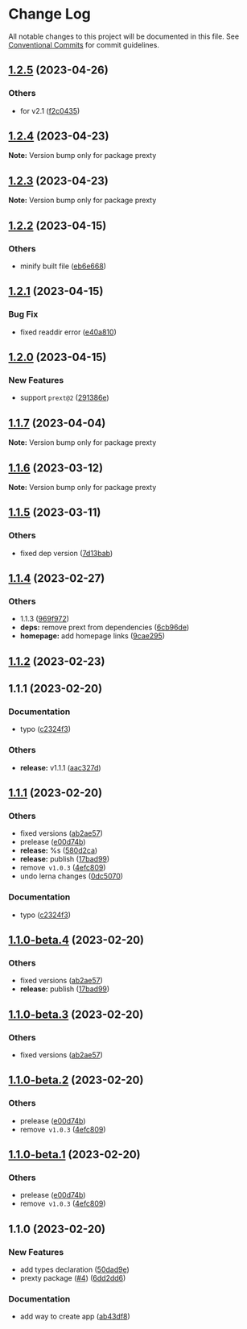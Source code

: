 # Change Log

All notable changes to this project will be documented in this file.
See [Conventional Commits](https://conventionalcommits.org) for commit guidelines.

## [1.2.5](https://github.com/do4ng/prext/compare/prexty@1.2.4...prexty@1.2.5) (2023-04-26)


### Others

* for v2.1 ([f2c0435](https://github.com/do4ng/prext/commit/f2c0435a9136ee7a6500ff326ff63ebaf262a17b))



## [1.2.4](https://github.com/do4ng/prext/compare/prexty@1.2.3...prexty@1.2.4) (2023-04-23)

**Note:** Version bump only for package prexty





## [1.2.3](https://github.com/do4ng/prext/compare/prexty@1.2.2...prexty@1.2.3) (2023-04-23)

**Note:** Version bump only for package prexty





## [1.2.2](https://github.com/do4ng/prext/compare/prexty@1.2.1...prexty@1.2.2) (2023-04-15)


### Others

* minify built file ([eb6e668](https://github.com/do4ng/prext/commit/eb6e6686d8762584fe6e1550db5cdb96b1b2c264))



## [1.2.1](https://github.com/do4ng/prext/compare/prexty@1.2.0...prexty@1.2.1) (2023-04-15)


### Bug Fix

* fixed readdir error ([e40a810](https://github.com/do4ng/prext/commit/e40a8105cae28104bde3434fc6cd2292a6800252))



## [1.2.0](https://github.com/do4ng/prext/compare/prexty@1.1.7...prexty@1.2.0) (2023-04-15)


### New Features

* support `prext@2` ([291386e](https://github.com/do4ng/prext/commit/291386ea920029007affa3fbddb4e31cec2bef1c))



## [1.1.7](https://github.com/do4ng/prext/compare/prexty@1.1.6...prexty@1.1.7) (2023-04-04)

**Note:** Version bump only for package prexty





## [1.1.6](https://github.com/do4ng/prext/compare/prexty@1.1.5...prexty@1.1.6) (2023-03-12)

**Note:** Version bump only for package prexty





## [1.1.5](https://github.com/do4ng/prext/compare/prexty@1.1.4...prexty@1.1.5) (2023-03-11)


### Others

* fixed dep version ([7d13bab](https://github.com/do4ng/prext/commit/7d13babb051dc809fd7286384ecee9cb928470b8))



## [1.1.4](https://github.com/do4ng/prext/compare/prexty@1.1.2...prexty@1.1.4) (2023-02-27)


### Others

* 1.1.3 ([969f972](https://github.com/do4ng/prext/commit/969f972b33dbdd1ec170d085d5772331a785d640))
* **deps:** remove prext from dependencies ([6cb96de](https://github.com/do4ng/prext/commit/6cb96dea27fe50b51aea06ccc75c5f8d71544023))
* **homepage:** add homepage links ([9cae295](https://github.com/do4ng/prext/commit/9cae295c2153a267a4e57a5588235d8d4c507833))




## [1.1.2](https://github.com/do4ng/prext/compare/prexty@1.1.0-beta.4...prexty@1.1.2) (2023-02-23)

## 1.1.1 (2023-02-20)


### Documentation

* typo ([c2324f3](https://github.com/do4ng/prext/commit/c2324f3d202d266947139f6be177165f11c67edb))


### Others

* **release:** v1.1.1 ([aac327d](https://github.com/do4ng/prext/commit/aac327da1b5e13bec824fb5666607619eb0d2d3e))



## [1.1.1](https://github.com/do4ng/prext/compare/v1.0.3...v1.1.1) (2023-02-20)


### Others

* fixed versions ([ab2ae57](https://github.com/do4ng/prext/commit/ab2ae5735ba85b46bd9235d9cf4a8050d0228489))
* prelease ([e00d74b](https://github.com/do4ng/prext/commit/e00d74bcaa5eca141f30867ae2ad6b77b10b8313))
* **release:** %s ([580d2ca](https://github.com/do4ng/prext/commit/580d2ca6380e2df50813fb874d1302c0747879fe))
* **release:** publish ([17bad99](https://github.com/do4ng/prext/commit/17bad9958762f12c8be0254d117e74c7c8e48d38))
* remove` v1.0.3` ([4efc809](https://github.com/do4ng/prext/commit/4efc80918752d3b4f276b700f4a4254c75d79d2d))
* undo lerna changes ([0dc5070](https://github.com/do4ng/prext/commit/0dc50708ed449435b01a8ccbc112b9b0816fb48b))


### Documentation

* typo ([c2324f3](https://github.com/do4ng/prext/commit/c2324f3d202d266947139f6be177165f11c67edb))



## [1.1.0-beta.4](https://github.com/do4ng/prext/compare/prexty@1.1.0-beta.2...prexty@1.1.0-beta.4) (2023-02-20)


### Others

* fixed versions ([ab2ae57](https://github.com/do4ng/prext/commit/ab2ae5735ba85b46bd9235d9cf4a8050d0228489))
* **release:** publish ([17bad99](https://github.com/do4ng/prext/commit/17bad9958762f12c8be0254d117e74c7c8e48d38))



## [1.1.0-beta.3](https://github.com/do4ng/prext/compare/prexty@1.1.0-beta.2...prexty@1.1.0-beta.3) (2023-02-20)


### Others

* fixed versions ([ab2ae57](https://github.com/do4ng/prext/commit/ab2ae5735ba85b46bd9235d9cf4a8050d0228489))



## [1.1.0-beta.2](https://github.com/do4ng/prext/compare/prexty@1.1.0...prexty@1.1.0-beta.2) (2023-02-20)


### Others

* prelease ([e00d74b](https://github.com/do4ng/prext/commit/e00d74bcaa5eca141f30867ae2ad6b77b10b8313))
* remove` v1.0.3` ([4efc809](https://github.com/do4ng/prext/commit/4efc80918752d3b4f276b700f4a4254c75d79d2d))



## [1.1.0-beta.1](https://github.com/do4ng/prext/compare/prexty@1.1.0...prexty@1.1.0-beta.1) (2023-02-20)


### Others

* prelease ([e00d74b](https://github.com/do4ng/prext/commit/e00d74bcaa5eca141f30867ae2ad6b77b10b8313))
* remove` v1.0.3` ([4efc809](https://github.com/do4ng/prext/commit/4efc80918752d3b4f276b700f4a4254c75d79d2d))




## 1.1.0 (2023-02-20)

### New Features

- add types declaration ([50dad9e](https://github.com/do4ng/prext/commit/50dad9ef2abcf492f1976c4aa7eb02f5ec639332))
- prexty package ([#4](https://github.com/do4ng/prext/issues/4)) ([6dd2dd6](https://github.com/do4ng/prext/commit/6dd2dd6d27fc2a9dd7b0d4df4f2ce3c7851e1400))

### Documentation

- add way to create app ([ab43df8](https://github.com/do4ng/prext/commit/ab43df8c704f5de43c2a4aabf7bc29d57a52fa04))
